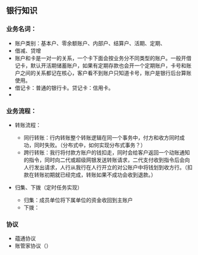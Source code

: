 ## 银行知识

### 业务名词：

* 账户类别：基本户、零余额账户、内部户、结算户、活期、定期、
* 借减、贷增
* 账户和卡是一对一的关系，一个卡下面会按业务分不同类型的账户。一般开借记卡，默认开活期储蓄账户，如果有定期存款也会开一个定期账户，卡号和账户之间的关系都记在核心，客户看不到账户只知道卡号，账户是银行后台算账使用。
* 借记卡：普通的银行卡。贷记卡：信用卡。
* 

### 业务流程：

* 转账流程：
  * 同行转账：行内转账整个转账逻辑在同一个事务中，付方和收方同时成功，同时失败。（分布式中，如何实现分布式事务？）
  * 跨行转账：我行将付款方账户的钱扣走，同时会给客户返回一个动账通知的指令，同时向二代或超级网银发送转账请求，二代支付收到指令后会向人行发出请求，人行从我行在人行开立的对公账户中将钱划到收方行。（扣款在转账初期就已经完成，转账如果不成功会收到退款。）

* 归集、下拨（定时任务实现）
  * 归集：成员单位将下属单位的资金收回到主账户
  * 下拨：

### 协议

* 蕴通协议
* 账管家协议（）